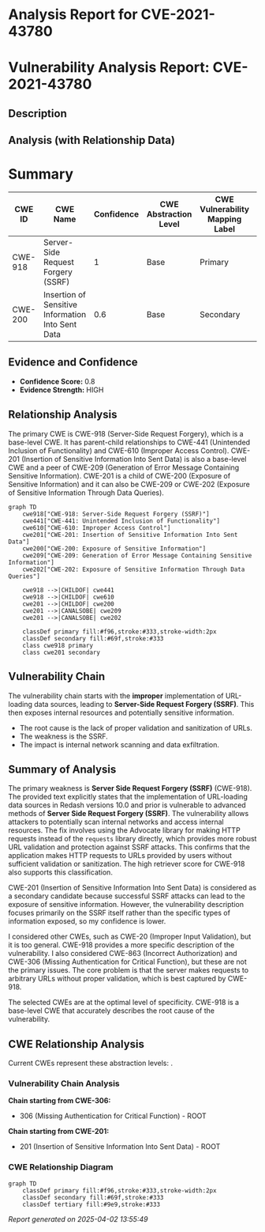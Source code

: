 # Analysis Report for CVE-2021-43780

# Vulnerability Analysis Report: CVE-2021-43780

## Description



## Analysis (with Relationship Data)

# Summary
| CWE ID  | CWE Name                                                                              | Confidence | CWE Abstraction Level | CWE Vulnerability Mapping Label | CWE-Vulnerability Mapping Notes |
| ------- | ------------------------------------------------------------------------------------- | ---------- | ----------------------- | ------------------------------- | ------------------------------- |
| CWE-918 | Server-Side Request Forgery (SSRF)                                                    | 1          | Base                    | Primary                         | Allowed                       |
| CWE-200 | Insertion of Sensitive Information Into Sent Data | 0.6         | Base                    | Secondary                         | Allowed                       |

## Evidence and Confidence

*   **Confidence Score:** 0.8
*   **Evidence Strength:** HIGH

## Relationship Analysis
The primary CWE is CWE-918 (Server-Side Request Forgery), which is a base-level CWE. It has parent-child relationships to CWE-441 (Unintended Inclusion of Functionality) and CWE-610 (Improper Access Control). CWE-201 (Insertion of Sensitive Information Into Sent Data) is also a base-level CWE and a peer of CWE-209 (Generation of Error Message Containing Sensitive Information). CWE-201 is a child of CWE-200 (Exposure of Sensitive Information) and it can also be CWE-209 or CWE-202 (Exposure of Sensitive Information Through Data Queries).
```mermaid
graph TD
    cwe918["CWE-918: Server-Side Request Forgery (SSRF)"]
    cwe441["CWE-441: Unintended Inclusion of Functionality"]
    cwe610["CWE-610: Improper Access Control"]
    cwe201["CWE-201: Insertion of Sensitive Information Into Sent Data"]
    cwe200["CWE-200: Exposure of Sensitive Information"]
    cwe209["CWE-209: Generation of Error Message Containing Sensitive Information"]
    cwe202["CWE-202: Exposure of Sensitive Information Through Data Queries"]

    cwe918 -->|CHILDOF| cwe441
    cwe918 -->|CHILDOF| cwe610
    cwe201 -->|CHILDOF| cwe200
    cwe201 -->|CANALSOBE| cwe209
    cwe201 -->|CANALSOBE| cwe202

    classDef primary fill:#f96,stroke:#333,stroke-width:2px
    classDef secondary fill:#69f,stroke:#333
    class cwe918 primary
    class cwe201 secondary
```

## Vulnerability Chain
The vulnerability chain starts with the **improper** implementation of URL-loading data sources, leading to **Server-Side Request Forgery (SSRF)**. This then exposes internal resources and potentially sensitive information.
  - The root cause is the lack of proper validation and sanitization of URLs.
  - The weakness is the SSRF.
  - The impact is internal network scanning and data exfiltration.

## Summary of Analysis
The primary weakness is **Server Side Request Forgery (SSRF)** (CWE-918). The provided text explicitly states that the implementation of URL-loading data sources in Redash versions 10.0 and prior is vulnerable to advanced methods of **Server Side Request Forgery (SSRF)**. The vulnerability allows attackers to potentially scan internal networks and access internal resources. The fix involves using the Advocate library for making HTTP requests instead of the `requests` library directly, which provides more robust URL validation and protection against SSRF attacks. This confirms that the application makes HTTP requests to URLs provided by users without sufficient validation or sanitization. The high retriever score for CWE-918 also supports this classification.

CWE-201 (Insertion of Sensitive Information Into Sent Data) is considered as a secondary candidate because successful SSRF attacks can lead to the exposure of sensitive information. However, the vulnerability description focuses primarily on the SSRF itself rather than the specific types of information exposed, so my confidence is lower.

I considered other CWEs, such as CWE-20 (Improper Input Validation), but it is too general. CWE-918 provides a more specific description of the vulnerability. I also considered CWE-863 (Incorrect Authorization) and CWE-306 (Missing Authentication for Critical Function), but these are not the primary issues. The core problem is that the server makes requests to arbitrary URLs without proper validation, which is best captured by CWE-918.

The selected CWEs are at the optimal level of specificity. CWE-918 is a base-level CWE that accurately describes the root cause of the vulnerability.


## CWE Relationship Analysis

Current CWEs represent these abstraction levels: .


### Vulnerability Chain Analysis

**Chain starting from CWE-306:**
- 306 (Missing Authentication for Critical Function) - ROOT


**Chain starting from CWE-201:**
- 201 (Insertion of Sensitive Information Into Sent Data) - ROOT



### CWE Relationship Diagram

```mermaid
graph TD
    classDef primary fill:#f96,stroke:#333,stroke-width:2px
    classDef secondary fill:#69f,stroke:#333
    classDef tertiary fill:#9e9,stroke:#333
```



*Report generated on 2025-04-02 13:55:49*
